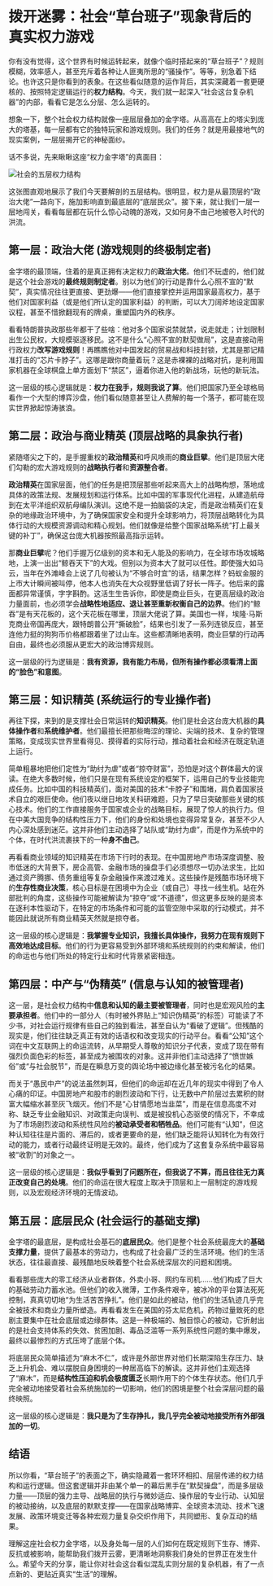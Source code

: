 # 拨开迷雾：社会“草台班子”现象背后的真实权力游戏

你有没有觉得，这个世界有时候运转起来，就像个临时搭起来的“草台班子”？规则模糊，效率感人，甚至充斥着各种让人匪夷所思的“骚操作”。等等，别急着下结论。也许这只是你看到的表象。在这些看似随意的运作背后，其实深藏着一套更硬核的、按照特定逻辑运行的**权力结构**。今天，我们就一起深入“社会这台复杂机器”的内部，看看它是怎么分层、怎么运转的。

想象一下，整个社会权力结构就像一座层层叠加的金字塔。从高高在上的塔尖到庞大的塔基，每一层都有它的独特玩家和游戏规则。我们的任务？就是用最接地气的现实案例，一层层揭开它的神秘面纱。

话不多说，先来瞅瞅这座“权力金字塔”的真面目：

![社会的五层权力结构](https://r2.flowith.net/files/o/1749699946754-social_power_structure_pyramid_index_0@1024x1024.png)

这张图直观地展示了我们今天要解剖的五层结构。很明显，权力是从最顶层的“政治大佬”一路向下，施加影响直到最底层的“底层民众”。接下来，就让我们一层一层地闯关，看看每层都在玩什么惊心动魄的游戏，又如何身不由己地被卷入时代的洪流。

## 第一层：政治大佬 (游戏规则的终极制定者)

金字塔的最顶端，住着的是真正拥有决定权力的**政治大佬**。他们不玩虚的，他们就是这个社会游戏的**最终规则制定者**。别以为他们的行动是靠什么心照不宣的“默契”，真实情况往往更直接、更劲爆——他们直接掌控并运用国家最高权力，基于他们对国家利益（或是他们所认定的国家利益）的判断，可以大刀阔斧地设定国家议程，甚至不惜掀翻现有的牌桌，重塑国内外的秩序。

看看特朗普执政那些年都干了些啥：他对多个国家说禁就禁，说走就走；计划限制出生公民权，大规模驱逐移民。这不是什么“心照不宣的默契做局”，这是直接动用行政权力**改写游戏规则**！再瞧瞧他对中国发起的贸易战和科技封锁，尤其是那记精准打击的“芯片卡脖子”。这哪是跟你商量着玩？这是赤裸裸的战略对抗，是利用国家机器在全球棋盘上单方面划下“禁区”，逼着你进入他的新战场，玩他的新玩法。

这一层级的核心逻辑就是：**权力在我手，规则我说了算**。他们把国家乃至全球格局看作一个大型的博弈沙盘，他们看似随意甚至让人费解的每一个落子，都可能在现实世界掀起惊涛骇浪。

## 第二层：政治与商业精英 (顶层战略的具象执行者)

紧随塔尖之下的，是手握重权的**政治精英**和呼风唤雨的**商业巨擘**。他们是顶层大佬们勾勒的宏大游戏规则的**战略执行者**和**资源整合者**。

**政治精英**在国家层面，他们的任务是把顶层那些听起来高大上的战略构想，落地成具体的政策法规、发展规划和运行体系。比如中国的军事现代化进程，从建造航母到在太平洋组织双航母编队演训。这绝不是一拍脑袋的决定，而是政治精英们在复杂的地缘政治环境中，为了确保国家安全和提升全球影响力，将顶层战略转化为具体行动的大规模资源调动和精心规划。他们就像是给整个国家战略系统“打上最关键的补丁”，确保这台庞大机器按照最高指示运转。

那**商业巨擘**呢？他们手握万亿级别的资本和无人能及的影响力，在全球市场攻城略地，上演一出出“鲸吞天下”的大戏。但别以为资本大了就可以任性。即使强大如马云，当年在外滩峰会上说了几句被认为“不够合时宜”的话，结果怎样？蚂蚁金服的上市大计瞬间被叫停，他本人也消失在大众视野里低调了好长一阵子。他后来的露面都异常谨慎，字字斟酌。这活生生告诉你，即使是商业巨头，在更高层级的政治力量面前，也必须学会**战略性地适应、退让甚至重新权衡自己的边界**。他们的“鲸吞”是有天花板的，这个天花板在哪里，顶层大佬说了算。美国也一样，埃隆·马斯克商业帝国再庞大，跟特朗普公开“撕破脸”，结果也引发了一系列连锁反应，甚至连他力挺的狗狗币价格都跟着坐了过山车。这些都清晰地表明，商业巨擘的行动再自由，最终也必须服从更宏大的政治博弈规则。

这一层级的行为逻辑是：**我有资源，我有能力布局，但所有操作都必须看清上面的“脸色”和意图**。

## 第三层：知识精英 (系统运行的专业操作者)

再往下探，来到的是支撑社会日常运转的**知识精英**。他们是社会这台庞大机器的**具体操作者**和**系统维护者**。他们最擅长把那些晦涩的理论、尖端的技术、复杂的管理策略，变成现实世界里看得见、摸得着的实际行动，推动着社会和经济在既定轨道上运行。

简单粗暴地把他们定性为“助纣为虐”或者“掠夺财富”，恐怕是对这个群体最大的误读。在绝大多数时候，他们只是在现有系统设定的框架下，运用自己的专业技能完成任务。比如中国的科技精英们，面对美国的技术“卡脖子”和围堵，肩负着国家技术自立的艰巨使命。他们夜以继日地攻关科研难题，只为了早日突破那些关键的核心技术。他们的工作直接服务于国家或企业的战略目标，展现了惊人的执行力。但在中美大国竞争的结构性压力下，他们的身份和处境也变得异常复杂，甚至不少人内心深处感到迷茫。这并非他们主动选择了站队或“助纣为虐”，而是作为系统中的个体，在时代洪流裹挟下的一种**身不由己**。

再看看商业领域的知识精英在市场下行时的表现。在中国房地产市场深度调整、股市低迷的大背景下，房企高管、金融市场的操盘手们必须想尽一切办法求生，比如通过资产腾挪、债务重组等复杂金融操作来渡过难关。这些操作是残酷市场环境下的**生存性商业决策**，核心目标是在困境中为企业（或自己）寻找一线生机。站在外部批判的角度，这些操作可能被解读为“掠夺”或“不道德”，但这更多反映的是资本在逐利本性驱动下，在特定的市场条件和可能的监管空隙中采取的行动模式，并不能因此就说所有商业精英天然就是掠夺者。

这一层级的核心逻辑是：**我掌握专业知识，我擅长具体操作，我努力在现有规则下高效地达成目标**。他们的行为更容易受到外部环境和系统规则的约束和解读，他们的命运也与他们所处的特定行业和时代背景紧密相连。

## 第四层：中产与“伪精英” (信息与认知的被管理者)

这一层，是社会权力结构中**信息和认知的最主要被管理者**，同时也是宏观风险的**主要承担者**。他们中的一部分人（有时被外界贴上“知识伪精英”的标签）可能读了不少书，对社会运行规律有些自己的独到看法，甚至自认为“看破了逻辑”。但残酷的现实是，他们往往缺乏真正有效的话语权和改变现实的行动平台。看看“公知”这个词在中文互联网上的命运流转，从早期受人尊敬的知识分子代表，变成了现在带有强烈负面色彩的标签，甚至成为被围攻的对象。这并非他们主动选择了“愤世嫉俗”或“与社会脱节”，而是在瞬息万变的舆论场中被边缘化甚至被污名化的结果。

而关于“愚民中产”的说法虽然刺耳，但他们的命运却在近几年的现实中得到了令人心痛的印证。中国房地产和股市的剧烈波动和下行，让无数中产阶层过去累积的财富大幅缩水甚至灰飞烟灭。他们不是“心甘情愿地当韭菜”，而是在信息高度不对称、缺乏专业金融知识、对政策走向误判、或是被投机心态驱使的情况下，不幸成为了市场剧烈波动和系统性风险的**被动承受者和牺牲品**。他们可能有“认知”，但这种认知往往是片面的、滞后的，或者更要命的是，他们缺乏能将认知转化为有效行动的能力，或者行动最终证明是无效的。最终，他们成为了这套复杂系统中最容易被“收割”的对象之一。

这一层级的核心逻辑是：**我似乎看到了问题所在，但我说了不算，而且往往无力真正改变自己的处境**。他们的命运在很大程度上取决于顶层和上一层制定的游戏规则，以及宏观经济环境的无情波动。

## 第五层：底层民众 (社会运行的基础支撑)

金字塔的最底层，是构成社会基石的**底层民众**。他们是整个社会系统最庞大的**基础支撑力量**，提供了最基本的劳动力，也构成了社会最广泛的生活环境。他们的生活状态，往往最直接、最残酷地反映着整个社会系统深层次的问题和困境。

看看那些庞大的零工经济从业者群体，外卖小哥、网约车司机……他们构成了巨大的基础劳动力蓄水池。但他们的收入微薄，工作条件艰辛，被冰冷的平台算法死死控制，真真切切地“为生活苦苦挣扎”。他们是如此的被动，他们的生活轨迹几乎完全被技术和商业力量所塑造。再看看发生在美国的芬太尼危机，药物过量致死的悲剧主要集中在社会底层或边缘群体。这是一种极端的、触目惊心的被动，它折射出的是社会支持体系的失效、贫困加剧、毒品泛滥等一系列系统性问题的集中爆发，最终以最惨烈的方式压垮了底层个体。

将底层民众简单描述为“麻木不仁”，或许是外部世界对他们长期深陷生存压力、缺乏上升机会、难以摆脱自身困境的一种居高临下的解读。这并非他们主观选择了“麻木”，而是**结构性压迫和机会极度匮乏**长期作用下的个体生存状态。他们几乎完全被动地接受着社会系统施加的一切影响，他们的困境是整个社会深层问题的最终映照。

这一层级的核心逻辑是：**我只是为了生存挣扎，我几乎完全被动地接受所有外部强加的一切**。

## 结语

所以你看，“草台班子”的表面之下，确实隐藏着一套环环相扣、层层传递的权力结构和运行逻辑。但这套逻辑并非由某个单一的幕后黑手在“默契操盘”，而是多层级力量——顶层的强力主导、战略层的执行与微妙适应、操作层的专业行动、认知层的被动接纳，以及底层的默默支撑——在国家战略博弈、全球资本流动、技术飞速发展、政策环境变迁等各种宏观力量复杂交织作用下，共同塑形、复杂互动的结果。

理解这座社会权力金字塔，以及身处每一层的人们如何在既定规则下生存、博弈、反抗或被影响，能帮助我们拨开云雾，更清晰地洞察我们身处的世界正在发生什么。希望今天的分享，能让你对社会这台看似混乱实则分层的复杂机器，有了一点点新的、更贴近真实“生活”的理解。
